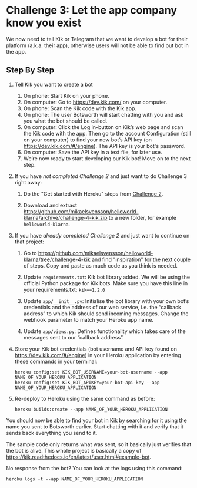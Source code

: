 # Challenge 3: Let the app company know you exist

We now need to tell Kik or Telegram that we want to develop a bot for their platform (a.k.a. their app), 
otherwise users will not be able to find out bot in the app.

## Step By Step

1.  Tell Kik you want to create a bot
    1.  On phone: Start Kik on your phone.
    1.  On computer: Go to https://dev.kik.com/ on your computer.
    1.  On phone: Scan the Kik code with the Kik app.
    1.  On phone: The user Botsworth will start chatting with you and ask you what the bot should be called.
    1.  On computer: Click the Log in-button on Kik’s web page and scan the Kik code with the app. 
        Then go to the account Configuration (still on your computer) to find your new bot’s API key 
        (on https://dev.kik.com/#/engine). The API key is your bot's password.
    1.  On computer: Save the API key in a text file, for later use.
    1.  We’re now ready to start developing our Kik bot! Move on to the next step.

1.  If you have _not completed Challenge 2_ and just want to do Challenge 3 right away:

    1.  Do the "Get started with Heroku" steps from [Challenge 2](./challenge-heroku.md).
        
    1.  Download and extract https://github.com/mikaelsvensson/helloworld-klarna/archive/challenge-4-kik.zip 
        to a new folder, for example ```helloworld-klarna```.

1.  If you have _already completed Challenge 2_ and just want to continue on that project:

    1.  Go to https://github.com/mikaelsvensson/helloworld-klarna/tree/challenge-4-kik and find "inspiration"
        for the next couple of steps. Copy and paste as much code as you think is needed.

    1.  Update ```requirements.txt```: Kik bot library added. We will be using the official Python package for Kik bots. 
        Make sure you have this line in your requirements.txt: ```kik==1.2.0```
    
    1.  Update ```app/__init__.py```: Initialise the bot library with your own bot’s credentials and the 
        address of our web service, i.e. the “callback address” to which Kik should send incoming messages. 
        Change the webhook parameter to match your Heroku app name.
    
    1.  Update ```app/views.py```: Defines functionality which takes care of the messages sent to our “callback address”.

1.  Store your Kik bot credentials (bot username and API key found on https://dev.kik.com/#/engine) in your 
    Heroku application by entering these commands in your terminal:
    
        heroku config:set KIK_BOT_USERNAME=your-bot-username --app NAME_OF_YOUR_HEROKU_APPLICATION
        heroku config:set KIK_BOT_APIKEY=your-bot-api-key --app NAME_OF_YOUR_HEROKU_APPLICATION
 
1.  Re-deploy to Heroku using the same command as before:

        heroku builds:create --app NAME_OF_YOUR_HEROKU_APPLICATION
 
You should now be able to find your bot in Kik by searching for it using the name you sent to Botsworth 
earlier. Start chatting with it and verify that it sends back everything you send to it.

The sample code only returns what was sent, so it basically just verifies that the bot is alive. This whole 
project is basically a copy of https://kik.readthedocs.io/en/latest/user.html#example-bot.

No response from the bot? You can look at the logs using this command:

    heroku logs -t --app NAME_OF_YOUR_HEROKU_APPLICATION